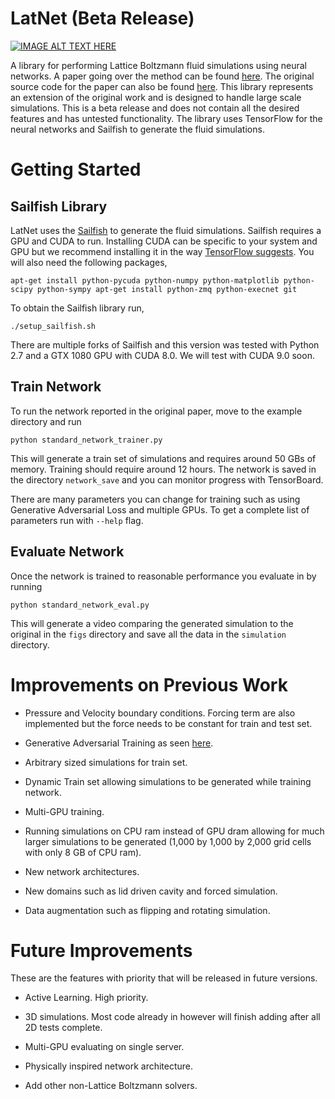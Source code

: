
# LatNet (Beta Release)

[![IMAGE ALT TEXT HERE](http://img.youtube.com/vi/v6Fwxodi3dk/0.jpg)](https://www.youtube.com/watch?v=v6Fwxodi3dk)

A library for performing Lattice Boltzmann fluid simulations using neural networks. A paper going over the method can be found [here](https://arxiv.org/abs/1705.09036). The original source code for the paper can also be found [here](https://github.com/loliverhennigh/Phy-Net). This library represents an extension of the original work and is designed to handle large scale simulations. This is a beta release and does not contain all the desired features and has untested functionality. The library uses TensorFlow for the neural networks and Sailfish to generate the fluid simulations.

# Getting Started

## Sailfish Library

LatNet uses the [Sailfish](http://sailfish.us.edu.pl/) to generate the fluid simulations. Sailfish requires a GPU and CUDA to run. Installing CUDA can be specific to your system and GPU but we recommend installing it in the way [TensorFlow suggests](https://www.tensorflow.org/install/install_linux#nvidia_requirements_to_run_tensorflow_with_gpu_support). You will also need the following packages,

`
apt-get install python-pycuda python-numpy python-matplotlib python-scipy python-sympy
apt-get install python-zmq python-execnet git
`

To obtain the Sailfish library run,

`
./setup_sailfish.sh
`

There are multiple forks of Sailfish and this version was tested with Python 2.7 and a GTX 1080 GPU with CUDA 8.0. We will test with CUDA 9.0 soon.

## Train Network

To run the network reported in the original paper, move to the example directory and run

`
python standard_network_trainer.py
`

This will generate a train set of simulations and requires around 50 GBs of memory. Training should require around 12 hours. The network is saved in the directory `network_save` and you can monitor progress with TensorBoard.

There are many parameters you can change for training such as using Generative Adversarial Loss and multiple GPUs. To get a complete list of parameters run with `--help` flag.

## Evaluate Network

Once the network is trained to reasonable performance you evaluate in by running

`
python standard_network_eval.py
`

This will generate a video comparing the generated simulation to the original in the `figs` directory and save all the data in the `simulation` directory.

# Improvements on Previous Work

* Pressure and Velocity boundary conditions. Forcing term are also implemented but the force needs to be constant for train and test set.

* Generative Adversarial Training as seen [here](https://arxiv.org/pdf/1801.09710.pdf).

* Arbitrary sized simulations for train set.

* Dynamic Train set allowing simulations to be generated while training network.

* Multi-GPU training.

* Running simulations on CPU ram instead of GPU dram allowing for much larger simulations to be generated (1,000 by 1,000 by 2,000 grid cells with only 8 GB of CPU ram).

* New network architectures.

* New domains such as lid driven cavity and forced simulation.

* Data augmentation such as flipping and rotating simulation.

# Future Improvements

These are the features with priority that will be released in future versions.

* Active Learning. High priority.

* 3D simulations. Most code already in however will finish adding after all 2D tests complete.

* Multi-GPU evaluating on single server.

* Physically inspired network architecture. 

* Add other non-Lattice Boltzmann solvers.


